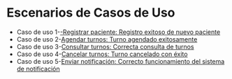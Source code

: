 # Escenarios de Casos de Uso

* Caso de uso 1-[-Registrar paciente: Registro exitoso de nuevo paciente](https://drive.google.com/file/d/1n-REjpnBQGjxBw0wlTqkmhAAZClYWyFV/view?usp=sharing)
* Caso de uso 2-[Agendar turnos: Turno agendado exitosamente](https://drive.google.com/file/d/10z9Xa16iEWLl0yR-7WBe7_o61Tgi3ak4/view?usp=sharing)
* Caso de uso 3-[Consultar turnos: Correcta consulta de turnos](https://drive.google.com/file/d/1vtU10rtQjH3yAkoneho9cRf5hPVfbuuB/view?usp=sharing)
* Caso de uso 4-[Cancelar turnos: Turno cancelado con éxito](https://drive.google.com/file/d/1hKlgNY5VoIM8ncdrd4Yemolj1WTO0AWb/view?usp=sharing)
* Caso de uso 5-[Enviar notificación: Correcto funcionamiento del sistema de notificación](https://drive.google.com/file/d/1xeJTyQlezZ6TF5h6CVGzmhROVfFpB-zB/view?usp=sharing)
